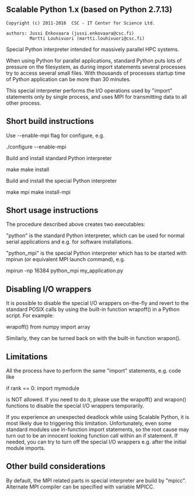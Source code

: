 Scalable Python 1.x (based on Python 2.7.13)
---

    Copyright (c) 2011-2016  CSC - IT Center for Science Ltd.

    authors: Jussi Enkovaara (jussi.enkovaara@csc.fi)
             Martti Louhivuori (martti.louhivuori@csc.fi)

Special Python interpreter intended for massively parallel HPC systems.

When using Python for parallel applications, standard Python puts
lots of pressure on the filesystem, as during import statements
several processes try to access several small files. With thousands
of processes startup time of Python application can be more than
30 minutes.

This special interpreter performs the I/O operations used by "import"
statements only by single process, and uses MPI for transmitting data to
all other process.

Short build instructions
------------------------
Use --enable-mpi flag for configure, e.g.

./configure --enable-mpi

Build and install standard Python interpreter

make
make install

Build and install the special Python interpreter

make mpi
make install-mpi

Short usage instructions
------------------------
The procedure described above creates two executables:

"python" is the standard Python interpreter, which can be used for
normal serial applications and e.g. for software installations.

"python_mpi" is the special Python interpreter which has to be started
with mpirun (or equivalent MPI launch command), e.g.

mpirun -np 16384 python_mpi my_application.py

Disabling I/O wrappers
----------------------
It is possible to disable the special I/O wrappers on-the-fly and revert to
the standard POSIX calls by using the built-in function wrapoff() in a Python
script. For example:

wrapoff()
from numpy import array

Similarly, they can be turned back on with the built-in function wrapon().

Limitations
-----------
All the process have to perform the same "import" statements, e.g. code like

if rank == 0:
    import mymodule

is NOT allowed. If you need to do it, please use the wrapoff() and wrapon()
functions to disable the special I/O wrappers temporarily.

If you experience an unexpected deadlock while using Scalable Python, it is
most likely due to triggering this limitation. Unfortunately, even some
standard modules use in-function import statements, so the root cause may turn
out to be an innocent looking function call within an if statement. If needed,
you can try to turn off the special I/O wrappers e.g. after the initial module
imports.

Other build considerations
--------------------------
By default, the MPI related parts in special interpreter are build by "mpicc".
Alternate MPI compiler can be specified with variable MPICC.
